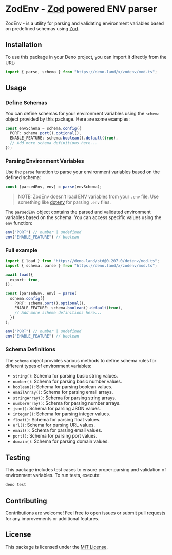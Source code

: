 # ZodEnv - [Zod](https://zod.dev/) powered ENV parser

ZodEnv - is a utility for parsing and validating environment variables based on predefined schemas using [Zod](https://zod.dev/).

## Installation

To use this package in your Deno project, you can import it directly from the URL:

```typescript
import { parse, schema } from "https://deno.land/x/zodenv/mod.ts";
```

## Usage

### Define Schemas

You can define schemas for your environment variables using the `schema` object provided by this package. Here are some examples:

```typescript
const envSchema = schema.config({
  PORT: schema.port().optional(),
  ENABLE_FEATURE: schema.boolean().default(true),
  // Add more schema definitions here...
});
```

### Parsing Environment Variables

Use the `parse` function to parse your environment variables based on the defined schema:

```typescript
const [parsedEnv, env] = parse(envSchema);
```

> NOTE: ZodEnv doesn't load ENV variables from your `.env` file. Use something like
> [dotenv](https://deno.land/std@0.207.0/dotenv/mod.ts) for parsing `.env` files.

The `parsedEnv` object contains the parsed and validated environment variables
based on the schema. You can access specific values using the `env`
function:

```typescript
env("PORT") // number | undefined
env("ENABLE_FEATURE") // boolean
```

### Full example

```typescript
import { load } from "https://deno.land/std@0.207.0/dotenv/mod.ts";
import { schema, parse } from "https://deno.land/x/zodenv/mod.ts";

await load({
  export: true,
});

const [parsedEnv, env] = parse(
  schema.config({
    PORT: schema.port().optional(),
    ENABLE_FEATURE: schema.boolean().default(true),
    // Add more schema definitions here...
  })
);

env("PORT") // number | undefined
env("ENABLE_FEATURE") // boolean
```

### Schema Definitions

The `schema` object provides various methods to define schema rules for different types of environment variables:

- `string()`: Schema for parsing basic string values.
- `number()`: Schema for parsing basic number values.
- `boolean()`: Schema for parsing boolean values.
- `emailArray()`: Schema for parsing email arrays.
- `stringArray()`: Schema for parsing string arrays.
- `numberArray()`: Schema for parsing number arrays.
- `json()`: Schema for parsing JSON values.
- `integer()`: Schema for parsing integer values.
- `float()`: Schema for parsing float values.
- `url()`: Schema for parsing URL values.
- `email()`: Schema for parsing email values.
- `port()`: Schema for parsing port values.
- `domain()`: Schema for parsing domain values.

## Testing

This package includes test cases to ensure proper parsing and validation of environment variables. To run tests, execute:

```bash
deno test
```

## Contributing

Contributions are welcome! Feel free to open issues or submit pull requests for any improvements or additional features.

## License

This package is licensed under the [MIT License](./LICENSE).